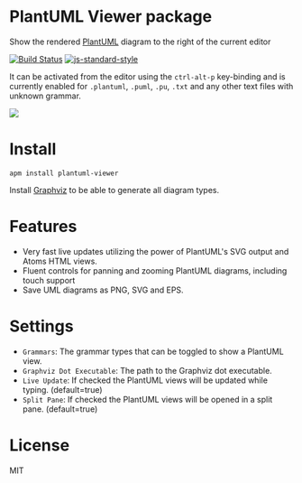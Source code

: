 # PlantUML Viewer package

Show the rendered [PlantUML](http://plantuml.sourceforge.net/) diagram to the right of the current editor

[![Build Status](https://travis-ci.org/markushedvall/plantuml-viewer.svg?branch=master)](https://travis-ci.org/markushedvall/plantuml-viewer) [![js-standard-style](https://img.shields.io/badge/code%20style-standard-brightgreen.svg?style=flat)](https://github.com/feross/standard)

It can be activated from the editor using the `ctrl-alt-p` key-binding and is currently enabled for `.plantuml`, `.puml`, `.pu`, `.txt` and any other text files with unknown grammar.

![](https://dl.dropboxusercontent.com/u/10809390/plantuml-viewer.gif)

# Install

```
apm install plantuml-viewer
```
Install [Graphviz](http://www.graphviz.org/) to be able to generate all diagram types.

# Features

* Very fast live updates utilizing the power of PlantUML's SVG output and Atoms HTML views.
* Fluent controls for panning and zooming PlantUML diagrams, including touch support
* Save UML diagrams as PNG, SVG and EPS.

# Settings

* `Grammars`: The grammar types that can be toggled to show a PlantUML view.
* `Graphviz Dot Executable`: The path to the Graphviz dot executable.
* `Live Update`: If checked the PlantUML views will be updated while typing. (default=true)
* `Split Pane`: If checked the PlantUML views will be opened in a split pane. (default=true)

# License
MIT
